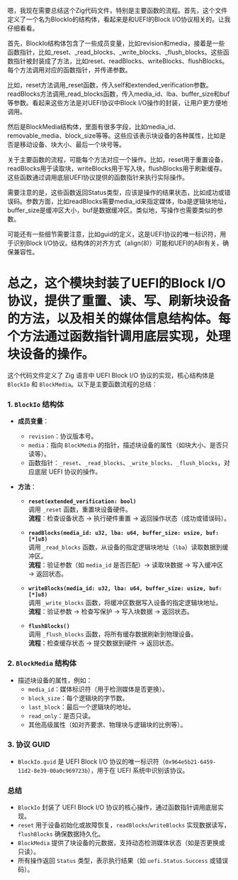 嗯，我现在需要总结这个Zig代码文件，特别是主要函数的流程。首先，这个文件定义了一个名为BlockIo的结构体，看起来是和UEFI的Block I/O协议相关的。让我仔细看看。

首先，BlockIo结构体包含了一些成员变量，比如revision和media，接着是一些函数指针，比如_reset、_read_blocks、_write_blocks、_flush_blocks。这些函数指针被封装成了方法，比如reset、readBlocks、writeBlocks、flushBlocks。每个方法调用对应的函数指针，并传递参数。

比如，reset方法调用_reset函数，传入self和extended_verification参数。readBlocks方法调用_read_blocks函数，传入media_id、lba、buffer_size和buf等参数。看起来这些方法是对UEFI协议中Block I/O操作的封装，让用户更方便地调用。

然后是BlockMedia结构体，里面有很多字段，比如media_id、removable_media、block_size等等。这些应该表示块设备的各种属性，比如是否是移动设备、块大小、最后一个块号等。

关于主要函数的流程，可能每个方法对应一个操作。比如，reset用于重置设备，readBlocks用于读取块，writeBlocks用于写入块，flushBlocks用于刷新缓存。这些函数通过调用底层UEFI协议提供的函数指针来执行实际操作。

需要注意的是，这些函数返回Status类型，应该是操作的结果状态，比如成功或错误码。参数方面，比如readBlocks需要media_id来指定媒体，lba是逻辑块地址，buffer_size是缓冲区大小，buf是数据缓冲区。类似地，写操作也需要类似的参数。

可能还有一些细节需要注意，比如guid的定义，这是UEFI协议的唯一标识符，用于识别Block I/O协议。结构体的对齐方式（align(8)）可能和UEFI的ABI有关，确保兼容性。

总之，这个模块封装了UEFI的Block I/O协议，提供了重置、读、写、刷新块设备的方法，以及相关的媒体信息结构体。每个方法通过函数指针调用底层实现，处理块设备的操作。
================================================
这个代码文件定义了 Zig 语言中 UEFI Block I/O 协议的实现，核心结构体是 `BlockIo` 和 `BlockMedia`。以下是主要函数流程的总结：

### 1. **`BlockIo` 结构体**
- **成员变量**：
  - `revision`：协议版本号。
  - `media`：指向 `BlockMedia` 的指针，描述块设备的属性（如块大小、是否只读等）。
  - 函数指针：`_reset`、`_read_blocks`、`_write_blocks`、`_flush_blocks`，对应底层 UEFI 协议的操作。

- **方法**：
  - **`reset(extended_verification: bool)`**  
    调用 `_reset` 函数，重置块设备硬件。  
    **流程**：检查设备状态 → 执行硬件重置 → 返回操作状态（成功或错误码）。

  - **`readBlocks(media_id: u32, lba: u64, buffer_size: usize, buf: [*]u8)`**  
    调用 `_read_blocks` 函数，从设备的指定逻辑块地址（`lba`）读取数据到缓冲区。  
    **流程**：验证参数（如 `media_id` 是否匹配）→ 读取块数据 → 写入缓冲区 → 返回状态。

  - **`writeBlocks(media_id: u32, lba: u64, buffer_size: usize, buf: [*]u8)`**  
    调用 `_write_blocks` 函数，将缓冲区数据写入设备的指定逻辑块地址。  
    **流程**：验证参数 → 检查写保护 → 写入块数据 → 返回状态。

  - **`flushBlocks()`**  
    调用 `_flush_blocks` 函数，将所有缓存数据刷新到物理设备。  
    **流程**：检查缓存状态 → 提交数据到硬件 → 返回状态。

### 2. **`BlockMedia` 结构体**
- 描述块设备的属性，例如：
  - `media_id`：媒体标识符（用于检测媒体是否更换）。
  - `block_size`：每个逻辑块的字节数。
  - `last_block`：最后一个逻辑块的地址。
  - `read_only`：是否只读。
  - 其他高级属性（如对齐要求、物理块与逻辑块的比例等）。

### 3. **协议 GUID**
- `BlockIo.guid` 是 UEFI Block I/O 协议的唯一标识符（`0x964e5b21-6459-11d2-8e39-00a0c969723b`），用于在 UEFI 系统中识别该协议。

### 总结
- `BlockIo` 封装了 UEFI Block I/O 协议的核心操作，通过函数指针调用底层实现。
- `reset` 用于设备初始化或故障恢复，`readBlocks`/`writeBlocks` 实现数据读写，`flushBlocks` 确保数据持久化。
- `BlockMedia` 提供了块设备的元数据，支持动态检测媒体状态（如是否更换或只读）。
- 所有操作返回 `Status` 类型，表示执行结果（如 `uefi.Status.Success` 或错误码）。